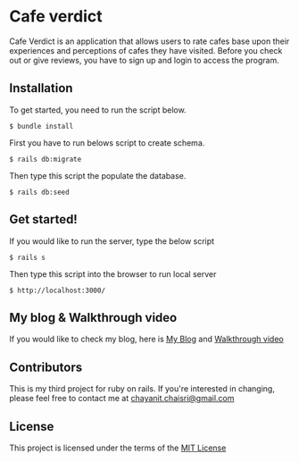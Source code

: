 # Cafe verdict

Cafe Verdict is an application that allows users to rate cafes base upon their experiences and perceptions of cafes they have visited. Before you check out or give reviews, you have to sign up and login to access the program.

## Installation

To get started, you need to run the script below.

    $ bundle install

First you have to run belows script to create schema.

    $ rails db:migrate

Then type this script the populate the database.

    $ rails db:seed

## Get started!

If you would like to run the server, type the below script

    $ rails s

Then type this script into the browser to run local server

    $ http://localhost:3000/
    
## My blog & Walkthrough video
If you would like to check my blog, here is [My Blog](https://chayanit-chaisri.medium.com/easy-way-to-change-a-numerical-to-star-rating-for-rails-d77a250c0a6f) and [Walkthrough video](https://www.youtube.com/watch?v=2RUtH5Ifw24&t=26s)
    
## Contributors 
This is my third project for ruby on rails. If you're interested in changing, please feel free to contact me at [chayanit.chaisri@gmail.com](mailto:chayanit.chaisri@gmail.com)

## License

This project is licensed under the terms of the [MIT License](https://opensource.org/licenses/MIT)
